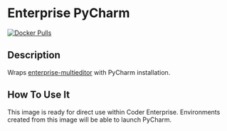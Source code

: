 # Enterprise PyCharm

[![Docker Pulls](https://img.shields.io/docker/pulls/codercom/enterprise-pycharm?label=codercom%2Fenterprise-pycharm)](https://hub.docker.com/r/codercom/enterprise-pycharm)

## Description

Wraps [enterprise-multieditor](../multieditor/README.md) with PyCharm
installation.

## How To Use It

This image is ready for direct use within Coder Enterprise. Environments created
from this image will be able to launch PyCharm.
